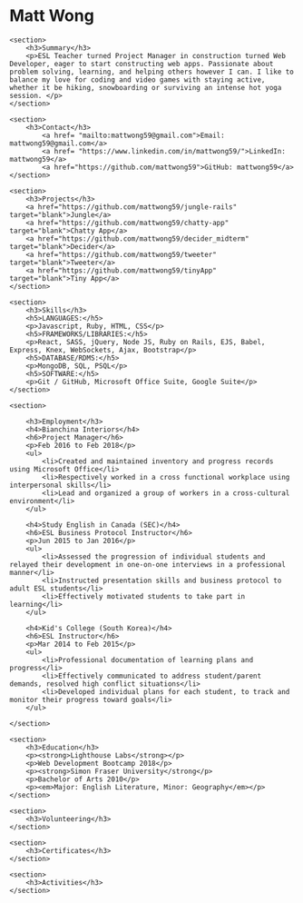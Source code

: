 <html>
<head>
    <meta charset="utf-8">
    <title>Matt Wong</title>
</head>
<body>
    <h1>Matt Wong</h1>

    <section>
        <h3>Summary</h3>
        <p>ESL Teacher turned Project Manager in construction turned Web Developer, eager to start constructing web apps. Passionate about problem solving, learning, and helping others however I can. I like to balance my love for coding and video games with staying active, whether it be hiking, snowboarding or surviving an intense hot yoga session. </p>
    </section>

    <section>
        <h3>Contact</h3>
            <a href= "mailto:mattwong59@gmail.com">Email: mattwong59@gmail.com</a>
            <a href= "https://www.linkedin.com/in/mattwong59/">LinkedIn: mattwong59</a>
            <a href="https://github.com/mattwong59">GitHub: mattwong59</a>
    </section>

    <section>
        <h3>Projects</h3>
        <a href="https://github.com/mattwong59/jungle-rails" target="blank">Jungle</a>
        <a href="https://github.com/mattwong59/chatty-app" target="blank">Chatty App</a>
        <a href="https://github.com/mattwong59/decider_midterm" target="blank">Decider</a>
        <a href="https://github.com/mattwong59/tweeter" target="blank">Tweeter</a>
        <a href="https://github.com/mattwong59/tinyApp" target="blank">Tiny App</a>
    </section>

    <section>
        <h3>Skills</h3>
        <h5>LANGUAGES:</h5>
        <p>Javascript, Ruby, HTML, CSS</p>
        <h5>FRAMEWORKS/LIBRARIES:</h5>
        <p>React, SASS, jQuery, Node JS, Ruby on Rails, EJS, Babel, Express, Knex, WebSockets, Ajax, Bootstrap</p>
        <h5>DATABASE/RDMS:</h5>
        <p>MongoDB, SQL, PSQL</p>
        <h5>SOFTWARE:</h5>
        <p>Git / GitHub, Microsoft Office Suite, Google Suite</p>
    </section>

    <section>

        <h3>Employment</h3>
        <h4>Bianchina Interiors</h4>
        <h6>Project Manager</h6>
        <p>Feb 2016 to Feb 2018</p>
        <ul>
            <li>Created and maintained inventory and progress records using Microsoft Office</li>
            <li>Respectively worked in a cross functional workplace using interpersonal skills</li>
            <li>Lead and organized a group of workers in a cross-cultural environment</li>
        </ul>

        <h4>Study English in Canada (SEC)</h4>
        <h6>ESL Business Protocol Instructor</h6>
        <p>Jun 2015 to Jan 2016</p>
        <ul>
            <li>Assessed the progression of individual students and relayed their development in one-on-one interviews in a professional manner</li>
            <li>Instructed presentation skills and business protocol to adult ESL students</li>
            <li>Effectively motivated students to take part in learning</li>
        </ul>

        <h4>Kid's College (South Korea)</h4>
        <h6>ESL Instructor</h6>
        <p>Mar 2014 to Feb 2015</p>
        <ul>
            <li>Professional documentation of learning plans and progress</li>
            <li>Effectively communicated to address student/parent demands, resolved high conflict situations</li>
            <li>Developed individual plans for each student, to track and monitor their progress toward goals</li>
        </ul>

    </section>

    <section>
        <h3>Education</h3>
        <p><strong>Lighthouse Labs</strong></p>
        <p>Web Development Bootcamp 2018</p>
        <p><strong>Simon Fraser University</strong</p>
        <p>Bachelor of Arts 2010</p>
        <p><em>Major: English Literature, Minor: Geography</em></p>
    </section>

    <section>
        <h3>Volunteering</h3>
    </section>

    <section>
        <h3>Certificates</h3>
    </section>

    <section>
        <h3>Activities</h3>
    </section>

</body>
</html>